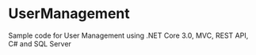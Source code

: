 # UserManagement
Sample code for User Management using .NET Core 3.0, MVC, REST API, C# and SQL Server
